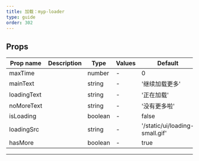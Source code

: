 ```yaml
---
title: 加载：myp-loader
type: guide
order: 302
---
```


## Props

| Prop name   | Description | Type    | Values | Default                        |
| ----------- | ----------- | ------- | ------ | ------------------------------ |
| maxTime     |             | number  | -      | 0                              |
| mainText    |             | string  | -      | '继续加载更多'                 |
| loadingText |             | string  | -      | '正在加载'                     |
| noMoreText  |             | string  | -      | '没有更多啦'                   |
| isLoading   |             | boolean | -      | false                          |
| loadingSrc  |             | string  | -      | '/static/ui/loading-small.gif' |
| hasMore     |             | boolean | -      | true                           |

---

